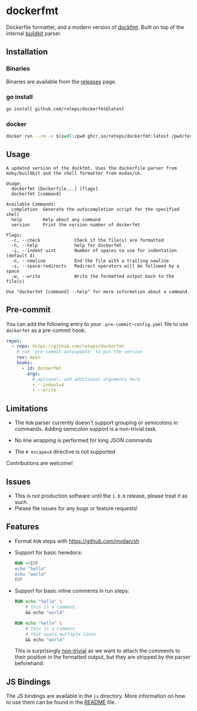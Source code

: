 # dockerfmt

Dockerfile formatter, and a modern version of [dockfmt](https://github.com/jessfraz/dockfmt). Built on top of the internal [buildkit](https://github.com/moby/buildkit) parser.

## Installation

### Binaries

Binaries are available from the [releases](https://github.com/reteps/dockerfmt/releases) page.

### go install

```bash
go install github.com/reteps/dockerfmt@latest
```

### docker

```bash
docker run --rm -v $(pwd):/pwd ghcr.io/reteps/dockerfmt:latest /pwd/tests/in/run2.dockerfile
```

## Usage

```output
A updated version of the dockfmt. Uses the dockerfile parser from moby/buildkit and the shell formatter from mvdan/sh.

Usage:
  dockerfmt [Dockerfile...] [flags]
  dockerfmt [command]

Available Commands:
  completion  Generate the autocompletion script for the specified shell
  help        Help about any command
  version     Print the version number of dockerfmt

Flags:
  -c, --check             Check if the file(s) are formatted
  -h, --help              help for dockerfmt
  -i, --indent uint       Number of spaces to use for indentation (default 4)
  -n, --newline           End the file with a trailing newline
  -s, --space-redirects   Redirect operators will be followed by a space
  -w, --write             Write the formatted output back to the file(s)

Use "dockerfmt [command] --help" for more information about a command.
```

## Pre-commit

You can add the following entry to your `.pre-commit-config.yaml` file to use
`dockerfmt` as a pre-commit hook:

```yaml
repos:
  - repo: https://github.com/reteps/dockerfmt
    # run `pre-commit autoupdate` to pin the version
    rev: main
    hooks:
      - id: dockerfmt
        args:
          # optional: add additional arguments here
          - --indent=4
          - --write
```

## Limitations

- The `RUN` parser currently doesn't support grouping or semicolons in commands. Adding semicolon support is a non-trivial task.

- No line wrapping is performed for long JSON commands
- The `# escape=X` directive is not supported

Contributions are welcome!

## Issues

- This is not production software until the `1.0.0` release, please treat it as such.
- Please file issues for any bugs or feature requests!

## Features

- Format `RUN` steps with <https://github.com/mvdan/sh>
- Support for basic heredocs:

  ```dockerfile
  RUN <<EOF
  echo "hello"
  echo "world"
  EOF
  ```

- Support for basic inline comments in run steps:

  ```dockerfile
  RUN echo "hello" \
      # this is a comment
      && echo "world"
  ```

  ```dockerfile
  RUN echo "hello" \
      # this is a comment
      # that spans multiple lines
      && echo "world"
  ```

  This is surprisingly [non-trivial](https://github.com/moby/buildkit/issues/5889) as we want to attach the comments to their position in the formatted output, but they are stripped by the parser beforehand.

## JS Bindings

The JS bindings are available in the `js` directory. More information on how to use them can be found in the [README](js/README.md) file.
